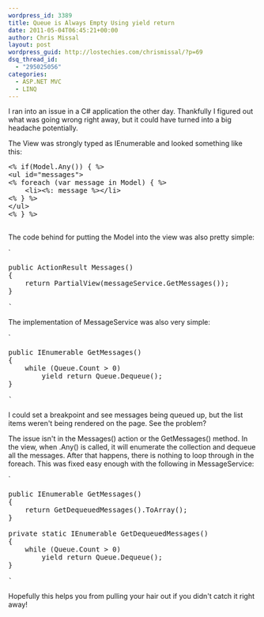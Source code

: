 ```yaml
---
wordpress_id: 3389
title: Queue is Always Empty Using yield return
date: 2011-05-04T06:45:21+00:00
author: Chris Missal
layout: post
wordpress_guid: http://lostechies.com/chrismissal/?p=69
dsq_thread_id:
  - "295025056"
categories:
  - ASP.NET MVC
  - LINQ
---
```

I ran into an issue in a C# application the other day. Thankfully I figured out what was going wrong right away, but it could have turned into a big headache potentially.

<!--more-->

The View was strongly typed as IEnumerable<string> and looked something like this:

<pre>&lt;% if(Model.Any()) { %&gt;
&lt;ul id="messages"&gt;
&lt;% foreach (var message in Model) { %&gt;
    &lt;li&gt;&lt;%: message %&gt;&lt;/li&gt;
&lt;% } %&gt;
&lt;/ul&gt;
&lt;% } %&gt;

</pre>

The code behind for putting the Model into the view was also pretty simple:

`</p>
<pre>
public ActionResult Messages()
{
	return PartialView(messageService.GetMessages());
}

` </pre> 

The implementation of MessageService was also very simple:

`</p>
<pre>
public IEnumerable<string> GetMessages()
{
	while (Queue.Count > 0)
		yield return Queue.Dequeue();
}

` </pre> 

I could set a breakpoint and see messages being queued up, but the list items weren't being rendered on the page. See the problem?

The issue isn't in the Messages() action or the GetMessages() method. In the view, when .Any() is called, it will enumerate the collection and dequeue all the messages. After that happens, there is nothing to loop through in the foreach. This was fixed easy enough with the following in MessageService:

`</p>
<pre>
public IEnumerable<string> GetMessages()
{
	return GetDequeuedMessages().ToArray();
}

private static IEnumerable<string> GetDequeuedMessages()
{
	while (Queue.Count > 0)
		yield return Queue.Dequeue();
}

` </pre> 

Hopefully this helps you from pulling your hair out if you didn't catch it right away!